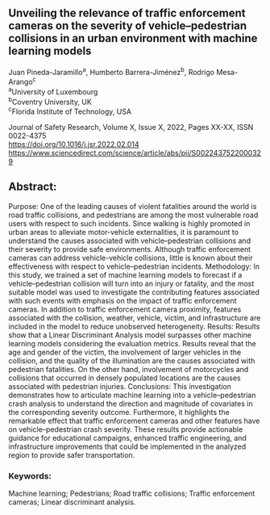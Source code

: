 ## Unveiling the relevance of traffic enforcement cameras on the severity of vehicle–pedestrian collisions in an urban environment with machine learning models
Juan Pineda-Jaramillo<sup>a</sup>, Humberto Barrera-Jiménez<sup>b</sup>, Rodrigo Mesa-Arango<sup>c</sup>\
<sup>a</sup>University of Luxembourg \
<sup>b</sup>Coventry University, UK \
<sup>c</sup>Florida Institute of Technology, USA

Journal of Safety Research, Volume X, Issue X, 2022, Pages XX-XX, ISSN 0022-4375 \
https://doi.org/10.1016/j.jsr.2022.02.014 \
https://www.sciencedirect.com/science/article/abs/pii/S0022437522000329

## Abstract: 
Purpose: One of the leading causes of violent fatalities around the world is road traffic collisions, and pedestrians are among the most vulnerable road users with respect to such incidents. Since walking is highly promoted in urban areas to alleviate motor-vehicle externalities, it is paramount to understand the causes associated with vehicle–pedestrian collisions and their severity to provide safe environments. Although traffic enforcement cameras can address vehicle-vehicle collisions, little is known about their effectiveness with respect to vehicle–pedestrian incidents. Methodology: In this study, we trained a set of machine learning models to forecast if a vehicle–pedestrian collision will turn into an injury or fatality, and the most suitable model was used to investigate the contributing features associated with such events with emphasis on the impact of traffic enforcement cameras. In addition to traffic enforcement camera proximity, features associated with the collision, weather, vehicle, victim, and infrastructure are included in the model to reduce unobserved heterogeneity. Results: Results show that a Linear Discriminant Analysis model surpasses other machine learning models considering the evaluation metrics. Results reveal that the age and gender of the victim, the involvement of larger vehicles in the collision, and the quality of the illumination are the causes associated with pedestrian fatalities. On the other hand, involvement of motorcycles and collisions that occurred in densely populated locations are the causes associated with pedestrian injuries. Conclusions: This investigation demonstrates how to articulate machine learning into a vehicle–pedestrian crash analysis to understand the direction and magnitude of covariates in the corresponding severity outcome. Furthermore, it highlights the remarkable effect that traffic enforcement cameras and other features have on vehicle–pedestrian crash severity. These results provide actionable guidance for educational campaigns, enhanced traffic engineering, and infrastructure improvements that could be implemented in the analyzed region to provide safer transportation.

### Keywords:
Machine learning; Pedestrians; Road traffic collisions; Traffic enforcement cameras; Linear discriminant analysis.

